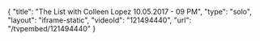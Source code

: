 {
    "title": "The List with Colleen Lopez 10.05.2017 - 09 PM",
    "type": "solo",
    "layout": "iframe-static",
    "videoId": "121494440",
    "url": "\/tvpembed\/121494440"
}